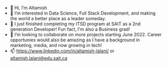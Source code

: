 - 👋 Hi, I’m Altamish
- 👀 I’m interested in Data Science, Full Stack Development, and making the world a better place as a leader someday.
- 🌱 I just finished completing my ITSD program at SAIT as a 2nd generation Developer! Fun fact, I'm also a Business grad! 
- 💞️ I’m looking to collaborate on more projects starting June 2022. Career opportunies would also be amazing as I have a background in marketing, media, and now growing in tech!
- 📫 https://www.linkedin.com/in/altamish-lalani/ or altamish.lalani@edu.sait.ca

<!---
iplayer786 profile completed!
--->
